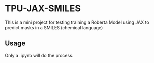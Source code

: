 # TPU-JAX-SMILES

This is a mini project for testing training a Roberta Model using JAX to predict masks in a SMILES (chemical language)

## Usage

Only a .ipynb will do the process.

